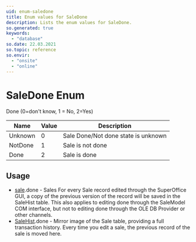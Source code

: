 ```yaml
---
uid: enum-saledone
title: Enum values for SaleDone
description: Lists the enum values for SaleDone.
so.generated: true
keywords:
  - "database"
so.date: 22.03.2021
so.topic: reference
so.envir:
  - "onsite"
  - "online"
---
```


# SaleDone Enum

Done (0=don&apos;t know, 1 = No, 2=Yes)

| Name | Value | Description |
|------|-------|-------------|
|Unknown|0|Sale Done/Not done state is unknown|
|NotDone|1|Sale is not done|
|Done|2|Sale is done|

## Usage

* [sale](../sale.md).done - Sales  For every Sale record edited through the SuperOffice GUI, a copy of the previous version of the record will be saved in the SaleHist table. This also applies to editing done through the SaleModel COM interface, but not to editing done through the OLE DB Provider or other channels.  
* [SaleHist](../salehist.md).done - Mirror image of the Sale table, providing a full transaction history. Every time you edit a sale, the previous record of the sale is moved here. 
